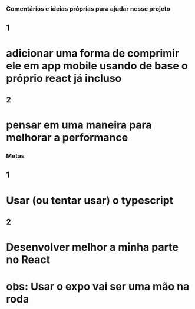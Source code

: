 ### Comentários e ideias próprias para ajudar nesse projeto 

## 1
# adicionar uma forma de comprimir ele em app mobile usando de base o próprio react já incluso

## 2
# pensar em uma maneira para melhorar a performance

### Metas
## 1
# Usar (ou tentar usar) o typescript

## 2
# Desenvolver melhor a minha parte no React 









# obs: Usar o expo vai ser uma mão na roda

